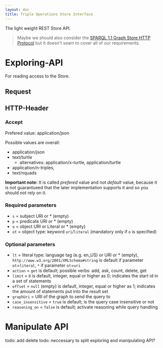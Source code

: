 ```yaml
---
layout: doc
title: Triple Operations Store Interface
---
```


The light weight REST Store API.

> Maybe we should also consider the [SPARQL 1.1 Graph Store HTTP Protocol](http://www.w3.org/TR/2013/REC-sparql11-http-rdf-update-20130321/) but it doesn't seam to cover all of our requirements.

# Exploring-API

For reading access to the Store.

## Request

## HTTP-Header

### Accept

Prefered value: application/json

Possible values are overall: 

- application/json
- text/turtle
  - alternatives: application/x-turtle, application/turtle
- application/n-triples, 
- text/nquads

**Important note:** It is called *prefered* value and not *default* value, because it is not guarantueed that the later implementation supports it and so you should not rely on it.

### Required parameters

- `s` = subject URI or * (empty)
- `p` = predicate URI or * (empty)
- `o` = object URI or Literal or * (empty)
- `ot` = object type: keyword `uri`/`literal` (mandatory only if `o` is specified)

### Optional parameters

- `lt` = literal type: language tag (e.g. en_US) or URI or * (empty), `http://www.w3.org/2001/XMLSchema#string` is default if parameter `ot`=`literal`, `*` if parameter `ot`=`uri`
- `action` = `get` is default; possible verbs: add, ask, count, delete, get
- `limit` = `0` is default, integer, equal or higher as 0; indicates the start id in a set of statements
- `offset` = `null` (empty) is default, integer, equal or higher as 1; indicates the amount of statements put into the result set
- `graphUri` = URI of the graph to send the query to
- `case_insensitive` = `true` is default; is the query case insensitive or not
- `reasoning_on` = `false` is default; activate reasoning while query handling

# Manipulate API

todo: add delete
todo: neccessary to split exploring and manipulating API?
